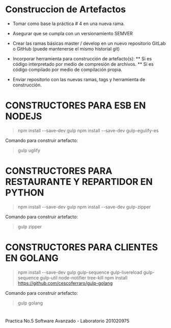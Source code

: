 # Construccion de Artefactos

* Tomar como base la práctica # 4 en una nueva rama.
* Asegurar que se cumpla con un versionamiento SEMVER
* Crear las ramas básicas master / develop en un nuevo repositorio GitLab o GitHub (puede mantenerse el mismo historial git)
* Incorporar herramienta para construcción de artefacto(s):
	** Si es código interpretado por medio de compresión de archivos.
    ** Si es código compilado por medio de compilación propia.

* Enviar repositorio con las nuevas ramas, tags y herramienta de construcción.



# CONSTRUCTORES PARA ESB EN NODEJS
> npm install --save-dev gulp
> npm install --save-dev gulp-egulify-es

Comando para construir artefacto:
> gulp uglify


# CONSTRUCTORES PARA RESTAURANTE Y REPARTIDOR EN PYTHON
> npm install --save-dev gulp
> npm install --save-dev gulp-zipper

Comando para construir artefacto:
> gulp zipper


# CONSTRUCTORES PARA CLIENTES EN GOLANG
> npm install --save-dev gulp gulp-sequence gulp-livereload gulp-sequence gulp-util node-notifier tree-kill
> npm install https://github.com/cescoferraro/gulp-golang

Comando para construir artefacto:
> gulp golang


#

Practica No.5
Software Avanzado - Laboratorio
201020975

